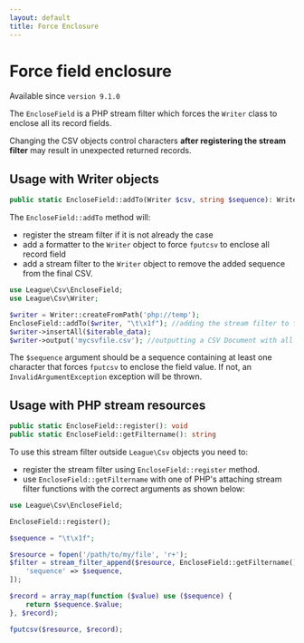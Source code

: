 ```yaml
---
layout: default
title: Force Enclosure
---
```


# Force field enclosure

<p class="message-info">Available since <code>version 9.1.0</code></p>

The `EncloseField` is a PHP stream filter which forces the `Writer` class to enclose all its record fields.

<p class="message-warning">Changing the CSV objects control characters <strong>after registering the stream filter</strong> may result in unexpected returned records.</p>

## Usage with Writer objects

~~~php
public static EncloseField::addTo(Writer $csv, string $sequence): Writer
~~~

The `EncloseField::addTo` method will:

- register the stream filter if it is not already the case
- add a formatter to the `Writer` object to force `fputcsv` to enclose all record field
- add a stream filter to the `Writer` object to remove the added sequence from the final CSV.

~~~php
use League\Csv\EncloseField;
use League\Csv\Writer;

$writer = Writer::createFromPath('php://temp');
EncloseField::addTo($writer, "\t\x1f"); //adding the stream filter to force enclosure
$writer->insertAll($iterable_data);
$writer->output('mycsvfile.csv'); //outputting a CSV Document with all its field enclosed
~~~

<p class="message-warning">The <code>$sequence</code> argument should be a sequence containing at least one character that forces <code>fputcsv</code> to enclose the field value. If not, an <code>InvalidArgumentException</code> exception will be thrown.</p>

## Usage with PHP stream resources

~~~php
public static EncloseField::register(): void
public static EncloseField::getFiltername(): string
~~~

To use this stream filter outside `League\Csv` objects you need to:

- register the stream filter using `EncloseField::register` method.
- use `EncloseField::getFiltername` with one of PHP's attaching stream filter functions with the correct arguments as shown below:

~~~php
use League\Csv\EncloseField;

EncloseField::register();

$sequence = "\t\x1f";

$resource = fopen('/path/to/my/file', 'r+');
$filter = stream_filter_append($resource, EncloseField::getFiltername(), STREAM_FILTER_WRITE, [
    'sequence' => $sequence,
]);

$record = array_map(function ($value) use ($sequence) {
    return $sequence.$value;
}, $record);

fputcsv($resource, $record);
~~~
